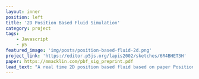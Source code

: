 ```yaml
---
layout: inner
position: left
title: '2D Position Based Fluid Simulation'
category: project
tags: 
    - Javascript
    - p5
featured_image: 'img/posts/position-based-fluid-2d.png'
project_link: 'https://editor.p5js.org/lapis2002/sketches/6R4BHET3H'
paper: https://mmacklin.com/pbf_sig_preprint.pdf
lead_text: "A real time 2D position based fluid based on paper Position Based Fluid (2013) for the CSC473 Fundamental of Graphic Animation's final project."
---
```

